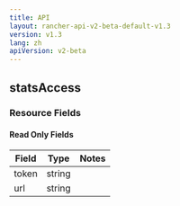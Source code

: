 ```yaml
---
title: API
layout: rancher-api-v2-beta-default-v1.3
version: v1.3
lang: zh
apiVersion: v2-beta
---
```


## statsAccess



### Resource Fields


#### Read Only Fields

Field | Type   | Notes
---|---|---
token | string  | 
url | string  | 


<br>
